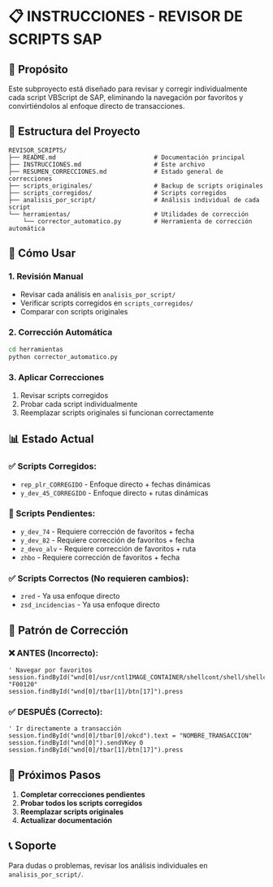 # 📋 INSTRUCCIONES - REVISOR DE SCRIPTS SAP

## 🎯 Propósito
Este subproyecto está diseñado para revisar y corregir individualmente cada script VBScript de SAP, eliminando la navegación por favoritos y convirtiéndolos al enfoque directo de transacciones.

## 📁 Estructura del Proyecto

```
REVISOR_SCRIPTS/
├── README.md                           # Documentación principal
├── INSTRUCCIONES.md                    # Este archivo
├── RESUMEN_CORRECCIONES.md             # Estado general de correcciones
├── scripts_originales/                 # Backup de scripts originales
├── scripts_corregidos/                 # Scripts corregidos
├── analisis_por_script/                # Análisis individual de cada script
└── herramientas/                       # Utilidades de corrección
    └── corrector_automatico.py         # Herramienta de corrección automática
```

## 🔧 Cómo Usar

### 1. **Revisión Manual**
- Revisar cada análisis en `analisis_por_script/`
- Verificar scripts corregidos en `scripts_corregidos/`
- Comparar con scripts originales

### 2. **Corrección Automática**
```bash
cd herramientas
python corrector_automatico.py
```

### 3. **Aplicar Correcciones**
1. Revisar scripts corregidos
2. Probar cada script individualmente
3. Reemplazar scripts originales si funcionan correctamente

## 📊 Estado Actual

### ✅ Scripts Corregidos:
- `rep_plr_CORREGIDO` - Enfoque directo + fechas dinámicas
- `y_dev_45_CORREGIDO` - Enfoque directo + rutas dinámicas

### 🔄 Scripts Pendientes:
- `y_dev_74` - Requiere corrección de favoritos + fecha
- `y_dev_82` - Requiere corrección de favoritos + fecha  
- `z_devo_alv` - Requiere corrección de favoritos + ruta
- `zhbo` - Requiere corrección de favoritos + fecha

### ✅ Scripts Correctos (No requieren cambios):
- `zred` - Ya usa enfoque directo
- `zsd_incidencias` - Ya usa enfoque directo

## 🎯 Patrón de Corrección

### ❌ ANTES (Incorrecto):
```vbscript
' Navegar por favoritos
session.findById("wnd[0]/usr/cntlIMAGE_CONTAINER/shellcont/shell/shellcont[0]/shell").doubleClickNode "F00120"
session.findById("wnd[0]/tbar[1]/btn[17]").press
```

### ✅ DESPUÉS (Correcto):
```vbscript
' Ir directamente a transacción
session.findById("wnd[0]/tbar[0]/okcd").text = "NOMBRE_TRANSACCION"
session.findById("wnd[0]").sendVKey 0
session.findById("wnd[0]/tbar[1]/btn[17]").press
```

## 🚀 Próximos Pasos

1. **Completar correcciones pendientes**
2. **Probar todos los scripts corregidos**
3. **Reemplazar scripts originales**
4. **Actualizar documentación**

## 📞 Soporte
Para dudas o problemas, revisar los análisis individuales en `analisis_por_script/`.
